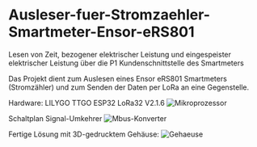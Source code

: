 # Ausleser-fuer-Stromzaehler-Smartmeter-Ensor-eRS801

Lesen von Zeit, bezogener elektrischer Leistung und eingespeister elektrischer Leistung über die P1 Kundenschnittstelle des Smartmeters

Das Projekt dient zum Auslesen eines Ensor eRS801 Smartmeters (Stromzähler)
und zum Senden der Daten per LoRa an eine Gegenstelle.

Hardware:  LILYGO TTGO ESP32 LoRa32 V2.1.6
![Mikroprozessor](https://github.com/c-e-github/Ausleser-fuer-Stromzaehler-Smartmeter-Landis-Gyr-E450/blob/main/pics/TTGO_ESP32_LoRa_V2_pinout_pinmap.jpg)


Schaltplan Signal-Umkehrer
![Mbus-Konverter](https://github.com/c-e-github/Ausleser-fuer-Stromzaehler-Smartmeter-Landis-Gyr-E450/blob/main/pics/mbus-konverter.jpg)
 
Fertige Lösung mit 3D-gedrucktem Gehäuse:
![Gehaeuse](https://github.com/c-e-github/Ausleser-fuer-Stromzaehler-Smartmeter-Landis-Gyr-E450/blob/main/pics/e450-Leser-gh.jpg)

